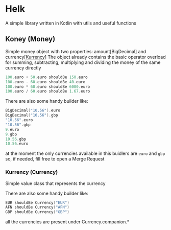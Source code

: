 # Helk
A simple library written in Kotlin with utils and useful functions

## Koney (Money)
Simple money object with two properties: amount[BigDecimal] and currency[[Kurrency]](#kurrency)
The object already contains the basic operator overload for summing, subtracting, multiplying and dividing the money of the same currency directly
```kotlin
100.euro + 50.euro shouldBe 150.euro
100.euro - 60.euro shouldBe 40.euro
100.euro * 60.euro shouldBe 6000.euro
100.euro / 60.euro shouldBe 1.67.euro
```

There are also some handy builder like:
```kotlin
BigDecimal("10.56").euro
BigDecimal("10.56").gbp
"10.56".euro
"10.56".gbp
9.euro
9.gbp
10.56.gbp
10.56.euro
```
at the moment the only currencies available in this buidlers are `euro` and `gbp` so, if needed, fill free to open a Merge Request

### <a name="kurrency"></a>Kurrency (Currency)
Simple value class that represents the currency

There are also some handy builder like:
```kotlin
EUR shouldBe Currency("EUR")
AFN shouldBe Currency("AFN")
GBP shouldBe Currency("GBP")
```
all the currencies are present under Currency.companion.*